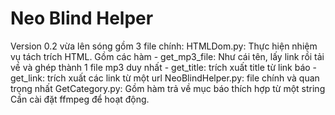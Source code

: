 # Neo Blind Helper
Version 0.2 vừa lên sóng gồm 3 file chính: 
  HTMLDom.py: Thực hiện nhiệm vụ tách trích HTML. Gồm các hàm
    - get_mp3_file: Như cái tên, lấy link rồi tải về và ghép thành 1 file mp3 duy nhất
    - get_title: trích xuất title từ link báo 
    - get_link: trích xuất các link từ một url
  NeoBlindHelper.py: file chính và quan trọng nhất
  GetCategory.py: Gồm hàm trả về mục báo thích hợp từ một string
Cần cài đặt ffmpeg để hoạt động.


